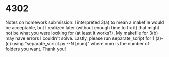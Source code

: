 # 4302
Notes on homework submission:
I interpreted 3(a) to mean a makefile would be acceptable, but I realized later (without enough time to fix it) that might not be what you were looking for (at least it works?). My makefile for 3(b) may have errors I couldn't solve. Lastly, please run separate_script for 1 (a)-(c) using "separate_script.py --N [num]" where num is the number of folders you want. Thank you!
